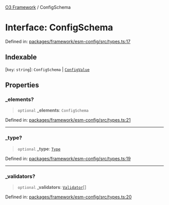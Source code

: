[O3 Framework](../API.md) / ConfigSchema

# Interface: ConfigSchema

Defined in: [packages/framework/esm-config/src/types.ts:17](https://github.com/openmrs/openmrs-esm-core/blob/main/packages/framework/esm-config/src/types.ts#L17)

## Indexable

\[`key`: `string`\]: `ConfigSchema` \| [`ConfigValue`](../type-aliases/ConfigValue.md)

## Properties

### \_elements?

> `optional` **\_elements**: `ConfigSchema`

Defined in: [packages/framework/esm-config/src/types.ts:21](https://github.com/openmrs/openmrs-esm-core/blob/main/packages/framework/esm-config/src/types.ts#L21)

***

### \_type?

> `optional` **\_type**: [`Type`](../enumerations/Type.md)

Defined in: [packages/framework/esm-config/src/types.ts:19](https://github.com/openmrs/openmrs-esm-core/blob/main/packages/framework/esm-config/src/types.ts#L19)

***

### \_validators?

> `optional` **\_validators**: [`Validator`](../type-aliases/Validator.md)[]

Defined in: [packages/framework/esm-config/src/types.ts:20](https://github.com/openmrs/openmrs-esm-core/blob/main/packages/framework/esm-config/src/types.ts#L20)
